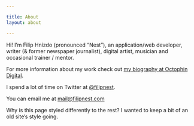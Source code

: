 ```yaml
---

title: About
layout: about

---
```


Hi! I’m Filip Hnízdo (pro­nounced “Nest”), an ap­plic­a­tion/​web de­veloper, writer (& former news­pa­per journ­al­ist), di­gital artist, mu­si­cian and occasional trainer / mentor.

For more information about my work check out [my biography at Octophin Digital](https://octophindigital.com/about/filip).

I spend a lot of time on Twit­ter at [@filipn­est](https://twitter.com/filipnest).

You can email me at [mail@filipnest.com](mailto:mail@filipnest.com)

Why is this page styled dif­fer­ently to the rest? I wanted to keep a bit of an old site’s style go­ing.

